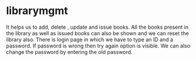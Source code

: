 # librarymgmt
It helps us to add, delete , update and issue books. All the books present in the library as well as issued books can also be shown and we can reset the library also. There is login page in which we have to type an ID and a password. If password is wrong then try again option is visible. We can also change the password by entering the old password.
